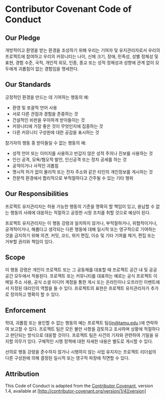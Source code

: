 # Contributor Covenant Code of Conduct

## Our Pledge

개방적이고 환영을 받는 환경을 조성하기 위해 우리는 기여자 및 유지관리자로서 우리의 프로젝트에 참여하고 우리의 커뮤니티는 나이, 신체 크기, 장애, 민족성, 성별 정체성 및 표현, 경험 수준, 국적, 개인적 외모, 인종, 종교 또는 성적 정체성과 성향에 관계 없이 모두에게 괴롭힘이 없는 경험임을 맹세한다.

## Our Standards

긍정적인 환경을 만드는 데 기여하는 행동의 예:
* 환영 및 포괄적 언어 사용
* 서로 다른 관점과 경험을 존중하는 것
* 건설적인 비판을 우아하게 받아들이는 것
* 커뮤니티에 가장 좋은 것이 무엇인지에 집중하는 것
* 다른 커뮤니티 구성원에 대한 공감을 표시하는 것

참가자의 행동 중 받아들일 수 없는 행동의 예:
* 성적 언어 또는 이미지를 사용하고 반갑지 않은 성적 주의나 진보를 사용하는 것
* 인신 공격, 모욕/혐오적 발언, 인신공격 또는 정치 공세를 하는 것
* 공적이거나 사적인 괴롭힘
* 명시적 허가 없이 물리적 또는 전자 주소와 같은 타인의 개인정보를 게시하는 것
* 전문적 환경에서 합리적으로 부적절하다고 간주될 수 있는 기타 행위

## Our Responsibilities

프로젝트 유지관리자는 허용 가능한 행동의 기준을 명확히 할 책임이 있고, 용납할 수 없는 행동의 사례에 대응하는 적절하고 공정한 시정 조치를 취할 것으로 예상이 된다.

프로젝트 유지관리자는 이 행동 강령과 일치하지 않거나, 부적절하거나, 위협적이거나, 공격적이거나, 해롭다고 생각되는 다른 행동에 대해 일시적 또는 영구적으로 기여하는 것을 금지하기 위해 의견, 커밋, 코드, 위키 편집, 이슈 및 기타 기여를 제거, 편집 또는 거부할 권리와 책임이 있다.

## Scope

이 행동 강령은 개인이 프로젝트 또는 그 공동체를 대표할 때 프로젝트 공간 내 및 공공 공간 모두에서 적용된다. 프로젝트 또는 커뮤니티를 대표하는 예로는 공식 프로젝트 이메일 주소 사용, 공식 소셜 미디어 계정을 통한 게시 또는 온라인이나 오프라인 이벤트에서 지정된 대리인의 역할을 들 수 있다. 프로젝트의 표현은 프로젝트 유지관리자가 추가로 정의하고 명확히 할 수 있다.

## Enforcement

학대, 괴롭힘 또는 용인할 수 없는 행동의 예는 프로젝트 팀(jin@tamu.edu.)에 연락하여 보고할 수 있다. 프로젝트 팀은 모든 불만 사항을 검토하고 조사하며 상황에 적절하다고 판단되는 방식으로 대응할 것이다. 프로젝트 팀은 사건의 기자와 관련하여 기밀을 유지할 의무가 있다. 구체적인 시행 정책에 대한 자세한 내용은 별도로 게시할 수 있다.

선의로 행동 강령을 준수하지 않거나 시행하지 않는 사업 유지자는 프로젝트 리더쉽의 다른 구성원에 의해 결정된 일시적 또는 영구적 파장에 직면할 수 있다.

## Attribution

This Code of Conduct is adapted from the [Contributor Covenant][homepage], version 1.4, available at [http://contributor-covenant.org/version/1/4][version]

[homepage]: http://contributor-covenant.org
[version]: http://contributor-covenant.org/version/1/4/
